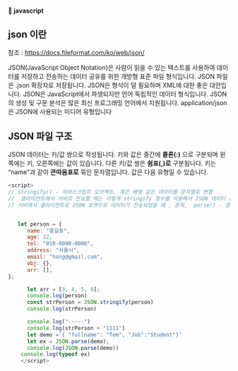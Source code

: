 #### :peach: javascript

## json 이란
참조 : https://docs.fileformat.com/ko/web/json/

JSON(JavaScript Object Notation)은 사람이 읽을 수 있는 텍스트를 사용하여 데이터를 저장하고 전송하는 데이터 공유를 위한 개방형 표준 파일 형식입니다. JSON 파일은 .json 확장자로 저장됩니다. JSON은 형식이 덜 필요하며 XML에 대한 좋은 대안입니다. JSON은 JavaScript에서 파생되지만 언어 독립적인 데이터 형식입니다. JSON의 생성 및 구문 분석은 많은 최신 프로그래밍 언어에서 지원됩니다. application/json은 JSON에 사용되는 미디어 유형입니다

## JSON 파일 구조 
JSON 데이터는 키/값 쌍으로 작성됩니다. 키와 값은 중간에 **콜론(:)** 으로 구분되며 왼쪽에는 키, 오른쪽에는 값이 있습니다. 다른 키/값 쌍은 **쉼표(,)로**  구분됩니다. 키는 “name"과 같이 **큰따옴표로**  묶인 문자열입니다. 값은 다음 유형일 수 있습니다.




```js
<script>
// stringify() - 자바스크립트 오브젝트, 혹은 배열 같은 데이터를 문자열로 변환    
//  클라이언트에서 서버로 전송할 때는 이렇게 stringify 함수를 사용해서 JSON 데이터 포맷에 해당하는 문자열로 변환해서 서버로 전송    
// 서버에서 클라이언트로 JSON 포맷으로 데이터가 전송되었을 때 , 문자,  parse() - 문자열로 되어 있는 JSON 포맷을 자바스크립트 오브젝트로 변환을 해줘요.    


   let person = {
      name: "홍길동",
      age: 22,
      tel: "010-0000-0000",
      address: "서울시",
      email: "hong@gmail.com",
      obj: {},
      arr: [],
};

      let arr = [3, 4, 5, 9];
      console.log(person)
      const strPerson = JSON.stringify(person)
      console.log(strPerson)

      console.log("-----")
      console.log(strPerson + "1111")
      let demo ='{ "fullname": "Tom", "Job":"Student"}'
      let ex = JSON.parse(demo);
      console.log(JSON.parse(demo))
    console.log(typeof ex)
    </script>


```
